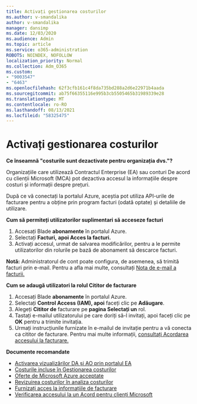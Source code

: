 ```yaml
---
title: Activați gestionarea costurilor
ms.author: v-smandalika
author: v-smandalika
manager: dansimp
ms.date: 12/03/2020
ms.audience: Admin
ms.topic: article
ms.service: o365-administration
ROBOTS: NOINDEX, NOFOLLOW
localization_priority: Normal
ms.collection: Adm_O365
ms.custom:
- "9003547"
- "6463"
ms.openlocfilehash: 62f3cfb161c4f8da735bd288a2d6e22971b4aada
ms.sourcegitcommit: ab75f66355116e995b3cb5505465b31989339e28
ms.translationtype: MT
ms.contentlocale: ro-RO
ms.lasthandoff: 08/13/2021
ms.locfileid: "58325475"
---
```

# <a name="enable-cost-management"></a>Activați gestionarea costurilor

**Ce înseamnă "costurile sunt dezactivate pentru organizația dvs."?**

Organizațiile care utilizează Contractul Enterprise (EA) sau conturi De acord cu clienții Microsoft (MCA) pot dezactiva accesul la informațiile despre costuri și informații despre prețuri.

După ce vă conectați la portalul Azure, aceștia pot utiliza API-urile de facturare pentru a obține prin program facturi (odată optate) și detaliile de utilizare.

**Cum să permiteți utilizatorilor suplimentari să acceseze facturi**

1. Accesați Blade **abonamente** în portalul Azure.
2. Selectați **Facturi,** **apoi Acces la facturi.**
3. Activați accesul, urmat de salvarea modificărilor, pentru a le permite utilizatorilor din rolurile pe bază de abonament să descarce facturi.

**Notă:** Administratorul de cont poate configura, de asemenea, să trimită facturi prin e-mail. Pentru a afla mai multe, consultați [Nota de e-mail a facturii.](https://docs.microsoft.com/azure/cost-management-billing/manage/download-azure-invoice-daily-usage-date?)

**Cum se adaugă utilizatori la rolul Cititor de facturare**

1. Accesați Blade **abonamente** în portalul Azure.
2. Selectați **Control Access (IAM), apoi** faceți clic pe **Adăugare**.
3. Alegeți **Cititor de** facturare pe **pagina Selectați un** rol.
4. Tastați e-mailul utilizatorului pe care doriți să-l invitați, apoi faceți clic pe **OK** pentru a trimite invitația.
5. Urmați instrucțiunile furnizate în e-mailul de invitație pentru a vă conecta ca cititor de facturare. Pentru mai multe informații, [consultați Acordarea accesului la facturare.](https://docs.microsoft.com/azure/cost-management-billing/manage/manage-billing-access?WT.mc_id=Portal-Microsoft_Azure_Support#opt-in)

**Documente recomandate**

- [Activarea vizualizărilor DA și AO prin portalul EA](https://docs.microsoft.com/azure/cost-management-billing/costs/assign-access-acm-data?WT.mc_id=Portal-Microsoft_Azure_Support#enable-access-to-costs-in-the-ea-portal)
- [Costurile incluse în Gestionarea costurilor](https://docs.microsoft.com/azure/cost-management-billing/costs/understand-cost-mgt-data?WT.mc_id=Portal-Microsoft_Azure_Support#costs-included-in-cost-management)
- [Oferte de Microsoft Azure acceptate](https://docs.microsoft.com/azure/cost-management-billing/costs/understand-cost-mgt-data?WT.mc_id=Portal-Microsoft_Azure_Support#supported-microsoft-azure-offers)
- [Revizuirea costurilor în analiza costurilor](https://docs.microsoft.com/azure/cost-management-billing/costs/quick-acm-cost-analysis?WT.mc_id=Portal-Microsoft_Azure_Support&tabs=azure-portal#review-costs-in-cost-analysis)
- [Furnizați acces la informațiile de facturare](https://docs.microsoft.com/azure/cost-management-billing/manage/manage-billing-access?WT.mc_id=Portal-Microsoft_Azure_Support)
- [Verificarea accesului la un Acord pentru clienți Microsoft](https://docs.microsoft.com/azure/cost-management-billing/manage/download-azure-invoice-daily-usage-date?WT.mc_id=Portal-Microsoft_Azure_Support#check-access-to-a-microsoft-customer-agreement)






